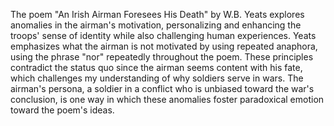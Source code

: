 The poem "An Irish Airman Foresees His Death" by W.B. Yeats explores anomalies in the airman's motivation, personalizing and enhancing the troops' sense of identity while also challenging human experiences. Yeats emphasizes what the airman is not motivated by using repeated anaphora, using the phrase "nor" repeatedly throughout the poem. These principles contradict the status quo since the airman seems content with his fate, which challenges my understanding of why soldiers serve in wars. The airman's persona, a soldier in a conflict who is unbiased toward the war's conclusion, is one way in which these anomalies foster paradoxical emotion toward the poem's ideas.